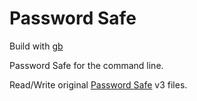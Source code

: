 # Password Safe

Build with [gb](http://getgb.io)

Password Safe for the command line.

Read/Write original [Password Safe](http://pwsafe.org) v3 files.

